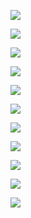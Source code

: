 ![](transformers_seq.png)

![](attention.png)

![](scaleddotattention.png)

![](multiheadat.png)

![](rr.png)

![](softattention.png)

![](pa.png)

![](embedpos.png)

![](encoder.png)

![](rnn-compare-selfattention.png)

![](self-attn-example.png)